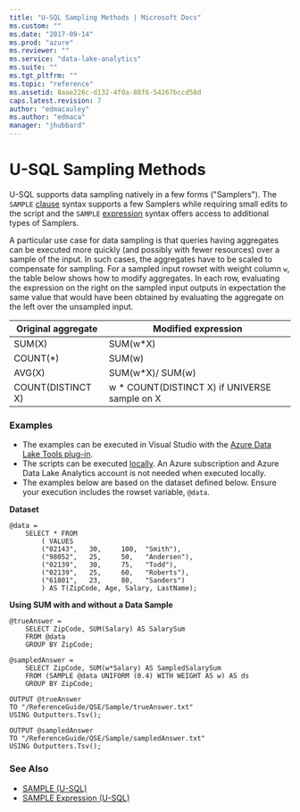 ```yaml
---
title: "U-SQL Sampling Methods | Microsoft Docs"
ms.custom: ""
ms.date: "2017-09-14"
ms.prod: "azure"
ms.reviewer: ""
ms.service: "data-lake-analytics"
ms.suite: ""
ms.tgt_pltfrm: ""
ms.topic: "reference"
ms.assetid: 8aae226c-d132-4f0a-88f6-54267bccd58d
caps.latest.revision: 7
author: "edmacauley"
ms.author: "edmaca"
manager: "jhubbard"
---
```

# U-SQL Sampling Methods

U-SQL supports data sampling natively in a few forms ("Samplers"). The `SAMPLE` [clause](sample-u-sql.md) syntax supports a few Samplers while requiring small edits to the script and the `SAMPLE` [expression](sample-expression-u-sql.md) syntax offers access to additional types of Samplers.

A particular use case for data sampling is that queries having aggregates can be executed more quickly (and possibly with fewer resources) over a sample of the input.  In such cases, the aggregates have to be scaled to compensate for sampling. For a sampled input rowset with weight column `w`, the table below shows how to modify aggregates. In each row, evaluating the expression on the right on the sampled input outputs in expectation the same value that would have been obtained by evaluating the aggregate on the left over the unsampled input.


Original aggregate  | Modified expression  
---------|---------
SUM(X)     |  SUM(w*X)       
COUNT(*)    | SUM(w)
AVG(X)     | SUM(w*X)/ SUM(w)
COUNT(DISTINCT X)     |  w * COUNT(DISTINCT X) if UNIVERSE sample on X        

### Examples
- The examples can be executed in Visual Studio with the [Azure Data Lake Tools plug-in](https://www.microsoft.com/download/details.aspx?id=49504).  
- The scripts can be executed [locally](https://docs.microsoft.com/azure/data-lake-analytics/data-lake-analytics-data-lake-tools-get-started#run-u-sql-locally).  An Azure subscription and Azure Data Lake Analytics account is not needed when executed locally.
- The examples below are based on the dataset defined below.  Ensure your execution includes the rowset variable, `@data`.  

**Dataset**   
```
@data = 
    SELECT * FROM 
        ( VALUES
        ("02143",   30,     100,  "Smith"),
        ("98052",   25,     50,   "Andersen"),
        ("02139",   30,     75,   "Todd"),
        ("02139",   25,     60,   "Roberts"),
        ("61801",   23,     80,   "Sanders")
        ) AS T(ZipCode, Age, Salary, LastName);
```

**Using SUM with and without a Data Sample**   
```
@trueAnswer = 
    SELECT ZipCode, SUM(Salary) AS SalarySum 
    FROM @data 
    GROUP BY ZipCode;

@sampledAnswer = 
    SELECT ZipCode, SUM(w*Salary) AS SampledSalarySum 
    FROM (SAMPLE @data UNIFORM (0.4) WITH WEIGHT AS w) AS ds 
    GROUP BY ZipCode;

OUTPUT @trueAnswer
TO "/ReferenceGuide/QSE/Sample/trueAnswer.txt"
USING Outputters.Tsv();

OUTPUT @sampledAnswer
TO "/ReferenceGuide/QSE/Sample/sampledAnswer.txt"
USING Outputters.Tsv();

```


### See Also  
* [SAMPLE (U-SQL)](sample-u-sql.md)
* [SAMPLE Expression (U-SQL)](sample-expression-u-sql.md)
